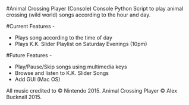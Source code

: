 #Animal Crossing Player (Console)
Console Python Script to play animal crossing (wild world) songs according to the hour and day.

#Current Features -

  - Plays song according to the time of day
  - Plays K.K. Slider Playlist on Saturday Evenings (10pm)

#Future Features -

  - Play/Pause/Skip songs using multimedia keys
  - Browse and listen to K.K. Slider Songs
  - Add GUI (Mac OS)


All music credited to © Nintendo 2015.
Animal Crossing Player © Alex Bucknall 2015.

